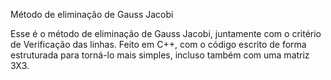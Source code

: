 

Método de eliminação de Gauss Jacobi

Esse é o método de eliminação de Gauss Jacobi, juntamente com o critério de Verificação das linhas.
Feito em C++, com o código escrito de forma estruturada para torná-lo mais simples, incluso também com uma matriz 3X3.
